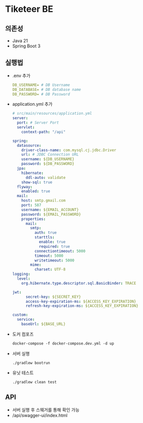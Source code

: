# Tiketeer BE

## 의존성

- Java 21
- Spring Boot 3

## 실행법

- .env 추가
  ```yml
  DB_USERNAME= # DB Username
  DB_DATABASE= # DB database name
  DB_PASSWORD= # DB Password
  ```

- application.yml 추가
  ```yml
  # src/main/resources/application.yml
  server:
    port: # Server Port
    servlet:
      context-path: "/api"

  spring:
    datasource:
      driver-class-name: com.mysql.cj.jdbc.Driver
      url: # JDBC Connection URL
      username: ${DB_USERNAME}
      password: ${DB_PASSWORD}
    jpa:
      hibernate:
        ddl-auto: validate
      show-sql: true
    flyway:
      enabled: true
    mail:
      host: smtp.gmail.com
      port: 587
      username: ${EMAIL_ACCOUNT}
      password: ${EMAIL_PASSWORD}
      properties:
        mail:
          smtp:
            auth: true
            starttls:
              enable: true
              required: true
            connectiontimeout: 5000
            timeout: 5000
            writetimeout: 5000
          mime:
            charset: UTF-8
  logging:
    level:
      org.hibernate.type.descriptor.sql.BasicBinder: TRACE
  
  jwt:
        secret-key: ${SECRET_KEY}
        access-key-expiration-ms: ${ACCESS_KEY_EXPIRATION}
        refresh-key-expiration-ms: ${ACCESS_KEY_EXPIRATION}
  
  custom:
    service:
      baseUrl: ${BASE_URL}
  ```
- 도커 컴포즈
  ```dtd
  docker-compose -f docker-compose.dev.yml -d up
  ```

- 서버 실행
  ```shell
  ./gradlew bootrun
  ```
- 유닛 테스트
  ```shell
  ./gradlew clean test
  ```

## API

- 서버 실행 후 스웨거를 통해 확인 가능
- /api/swagger-ui/index.html